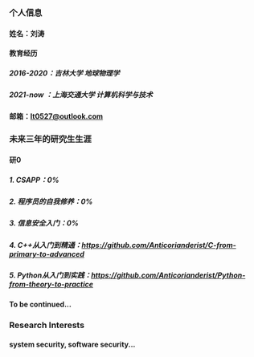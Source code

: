 ### 个人信息
  #### 姓名：刘涛
####   教育经历
#####     2016-2020：吉林大学 地球物理学
#####     2021-now ：上海交通大学 计算机科学与技术
####   邮箱：lt0527@outlook.com

### 未来三年的研究生生涯
####   研0
#####     1. CSAPP：0%
#####     2. 程序员的自我修养：0%
#####     3. 信息安全入门：0%
#####     4. C++从入门到精通：https://github.com/Anticorianderist/C-from-primary-to-advanced
#####     5. Python从入门到实践：https://github.com/Anticorianderist/Python-from-theory-to-practice
####   To be continued...

### Research Interests
####   system security, software security...
